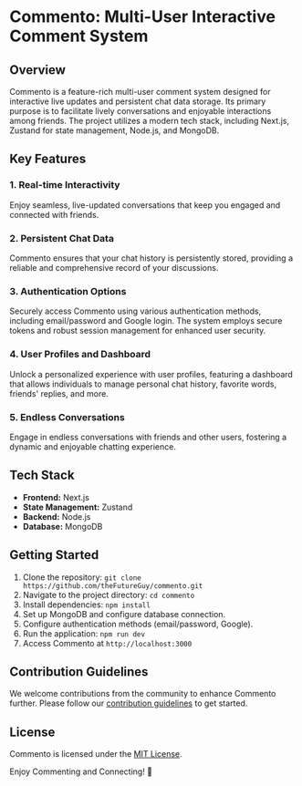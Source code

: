 # Commento: Multi-User Interactive Comment System

## Overview

Commento is a feature-rich multi-user comment system designed for interactive live updates and persistent chat data storage. Its primary purpose is to facilitate lively conversations and enjoyable interactions among friends. The project utilizes a modern tech stack, including Next.js, Zustand for state management, Node.js, and MongoDB.

## Key Features

### 1. Real-time Interactivity
Enjoy seamless, live-updated conversations that keep you engaged and connected with friends.

### 2. Persistent Chat Data
Commento ensures that your chat history is persistently stored, providing a reliable and comprehensive record of your discussions.

### 3. Authentication Options
Securely access Commento using various authentication methods, including email/password and Google login. The system employs secure tokens and robust session management for enhanced user security.

### 4. User Profiles and Dashboard
Unlock a personalized experience with user profiles, featuring a dashboard that allows individuals to manage personal chat history, favorite words, friends' replies, and more.

### 5. Endless Conversations
Engage in endless conversations with friends and other users, fostering a dynamic and enjoyable chatting experience.

## Tech Stack

- **Frontend:** Next.js
- **State Management:** Zustand
- **Backend:** Node.js
- **Database:** MongoDB

## Getting Started

1. Clone the repository: `git clone https://github.com/theFutureGuy/commento.git`
2. Navigate to the project directory: `cd commento`
3. Install dependencies: `npm install`
4. Set up MongoDB and configure database connection.
5. Configure authentication methods (email/password, Google).
6. Run the application: `npm run dev`
7. Access Commento at `http://localhost:3000`

## Contribution Guidelines

We welcome contributions from the community to enhance Commento further. Please follow our [contribution guidelines](CONTRIBUTING.md) to get started.

## License

Commento is licensed under the [MIT License](LICENSE.md).


Enjoy Commenting and Connecting! 🚀
